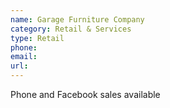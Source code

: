 ```yaml
---
name: Garage Furniture Company
category: Retail & Services
type: Retail
phone: 
email: 
url: 
---
```


Phone and Facebook sales available